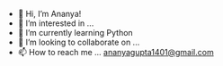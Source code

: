 - 👋 Hi, I’m Ananya!
- 👀 I’m interested in ...
- 🌱 I’m currently learning Python
- 💞️ I’m looking to collaborate on ...
- 📫 How to reach me ... ananyagupta1401@gmail.com

<!---
ananyagupta14/ananyagupta14 is a ✨ special ✨ repository because its `README.md` (this file) appears on your GitHub profile.
You can click the Preview link to take a look at your changes.
--->

